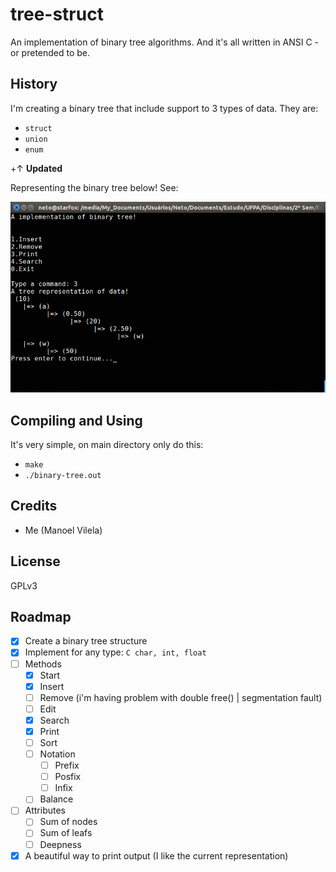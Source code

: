 # tree-struct

An implementation of binary tree algorithms. And it's all written in ANSI C - or pretended to be.

## History

I'm creating a binary tree that include support to 3 types of data. They are:
  * `struct`
  * `union`
  * `enum`

+↑ **Updated**

Representing the binary tree below! See:

![binary-tree](binary-tree.png)

## Compiling and Using

It's very simple, on main directory only do this:
  * `make`
  * `./binary-tree.out`

## Credits

  * Me (Manoel Vilela)

## License

GPLv3

## Roadmap
  - [X] Create a binary tree structure
  - [X] Implement for any type: ```C
  char, int, float```
  - [ ] Methods
    - [X] Start 
    - [X] Insert 
    - [ ] Remove (i'm having problem with double free() | segmentation fault)     
    - [ ] Edit 
    - [X] Search 
    - [X] Print 
    - [ ] Sort
    - [ ] Notation
      - [ ] Prefix
      - [ ] Posfix
      - [ ] Infix
    - [ ] Balance
  - [ ] Attributes
    - [ ] Sum of nodes
    - [ ] Sum of leafs
    - [ ] Deepness
  - [X] A beautiful way to print output (I like the current representation)